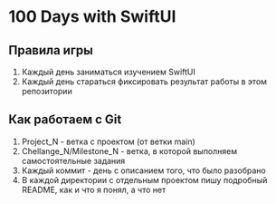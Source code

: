 # 100 Days with SwiftUI

## Правила игры 

1. Каждый день заниматься изучением SwiftUI
2. Каждый день стараться фиксировать результат работы в этом репозитории 

## Как работаем с Git 

1. Project_N - ветка с проектом (от ветки main)
2. Chellange_N/Milestone_N - ветка, в которой выполняем самостоятельные задания
3. Каждый коммит - день с описанием того, что было разобрано
4. В каждой директории с отдельным проектом пишу подробный README, как и что я понял, а что нет 

